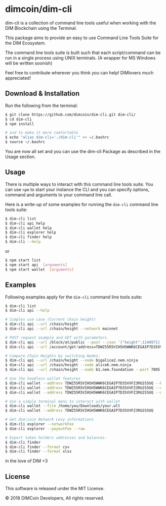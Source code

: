 # dimcoin/dim-cli

dim-cli is a collection of command line tools useful when working with the DIM Blockchain using the Terminal.

This package aims to provide an easy to use Command Line Tools Suite for the DIM Ecosystem.

The command line tools suite is built such that each script/command can be run in a single process using UNIX terminals. (A wrapper for MS Windows will be written soonish)

Feel free to contribute wherever you think you can help! DIMlovers much appreciated!

## Download & Installation

Run the following from the terminal:

```bash
$ git clone https://github.com/dimcoin/dim-cli.git dim-cli/
$ cd dim-cli
$ npm install

# and to make it more comfortable
$ echo "alias dim-cli='./dim-cli'" >> ~/.bashrc 
$ source ~/.bashrc
```

You are now all set and you can use the dim-cli Package as described in the Usage section.

## Usage

There is multiple ways to interact with this command line tools suite. You can use `npm` to start your instance the CLI and you can specify options, command and arguments to your command line call.

Here is a write-up of some examples for running the `dim-cli` command line tools suite:

```bash
$ dim-cli list
$ dim-cli api help
$ dim-cli wallet help
$ dim-cli explorer help
$ dim-cli finder help
$ dim-cli --help
```

or 

```bash
$ npm start list
$ npm start api  [arguments]
$ npm start wallet  [arguments]
```

## Examples

Following examples apply for the `dim-cli` command line tools suite:

```bash
$ dim-cli list
$ dim-cli api --help

# Simples use case (Current chain height)
$ dim-cli api --url /chain/height
$ dim-cli api --url /chain/height --network mainnet

# POST request example and GET with parameters
$ dim-cli api --url /block/at/public --post --json '{"height":1149971}'
$ dim-cli api --url /account/get?address=TDWZ55R5VIHSH5WWK6CEGAIP7D35XVFZ3RU2S5UQ

# Compare Chain Heights by switching Nodes:
$ dim-cli api --url /chain/height --node bigalice2.nem.ninja
$ dim-cli api --url /chain/height --node alice6.nem.ninja
$ dim-cli api --url /chain/height --node b1.nem.foundation --port 7895

# Use the headless wallet features
$ dim-cli wallet --address TDWZ55R5VIHSH5WWK6CEGAIP7D35XVFZ3RU2S5UQ --balances --raw
$ dim-cli wallet --address TDWZ55R5VIHSH5WWK6CEGAIP7D35XVFZ3RU2S5UQ --overview
$ dim-cli wallet --address TDWZ55R5VIHSH5WWK6CEGAIP7D35XVFZ3RU2S5UQ --watch

# Use a simple terminal menu to interact with wallet
$ dim-cli wallet --file /home/you/Downloads/your.wlt
$ dim-cli wallet --address TDWZ55R5VIHSH5WWK6CEGAIP7D35XVFZ3RU2S5UQ

# Get dim:coin Network Levy informations
$ dim-cli explorer --networkFee
$ dim-cli explorer --payoutFee --raw

# Export token holders addresses and balances.
$ dim-cli finder
$ dim-cli finder --format csv
$ dim-cli finder --format xlsx
```

in the love of DIM <3

## License

This software is released under the MIT License.

© 2018 DIMCoin Developers, All rights reserved.
